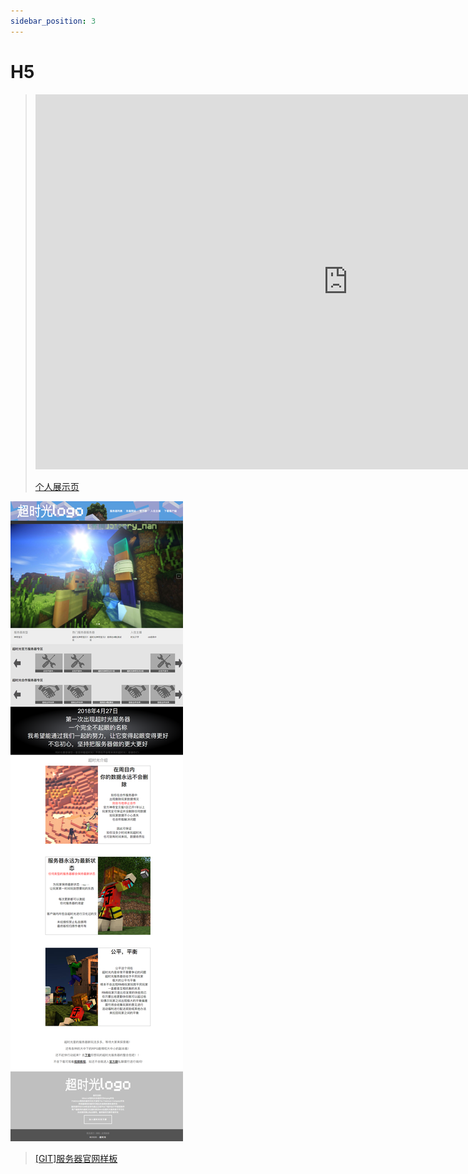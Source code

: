 ```yaml
---
sidebar_position: 3
---
```


# H5
><iframe src="http://shaotori.com/" frameborder="0" scrolling="no" width="1000px" height="600px"></iframe>
>
>[个人展示页](https://shaotori.com/)

![](img/h5-csg.png)
>[[GIT]服务器官网样板](https://non404.coding.net/public/csg-web/csg-web/git/files)
